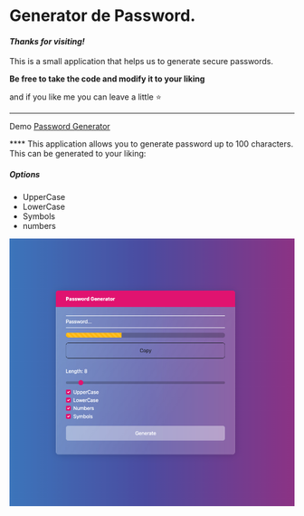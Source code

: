 # Generator de Password.

#### _Thanks for visiting!_

This is a small application that helps us to generate secure passwords.

**Be free to take the code and modify it to your liking**

and if you like me you can leave a little ⭐️

---

Demo [Password Generator](https://passwordgenerator-one-mu.vercel.app/)

\*\*\*\*
This application allows you to generate password up to 100 characters. This can be generated to your liking:

##### Options

- UpperCase
- LowerCase
- Symbols
- numbers

![ScreenShot app](image/screenshot.png)
